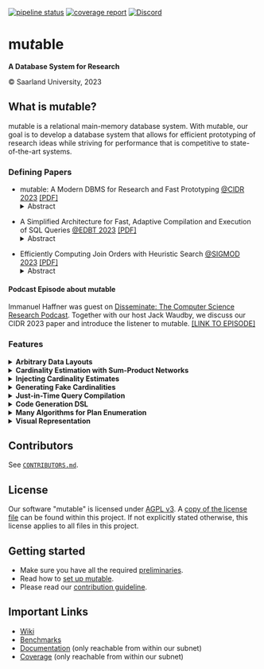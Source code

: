 [![pipeline status](https://gitlab.cs.uni-saarland.de/bigdata/mutable/mutable/badges/main/pipeline.svg)](https://gitlab.cs.uni-saarland.de/bigdata/mutable/mutable/-/commits/main)
[![coverage report](https://gitlab.cs.uni-saarland.de/bigdata/mutable/mutable/badges/main/coverage.svg)](http://deeprig02.cs.uni-saarland.de/mutable/coverage/)
[![Discord](https://img.shields.io/discord/692292755422052372?label=Discord&logo=Discord&style=flat)](https://discord.gg/JHwTZ24)

# mu*t*able
**A Database System for Research**

© Saarland University, 2023

## What is mu*t*able?

mu*t*able is a relational main-memory database system.
With mu*t*able, our goal is to develop a database system that allows for efficient prototyping of research ideas while
striving for performance that is competitive to state-of-the-art systems.

### Defining Papers

- mu*t*able: A Modern DBMS for Research and Fast Prototyping [@CIDR 2023](https://www.cidrdb.org/cidr2023/index.html) [[PDF]](https://bigdata.uni-saarland.de/publications/Haffner,%20Dittrich%20-%20mutable:%20A%20Modern%20DBMS%20for%20Research%20and%20Fast%20Prototyping%20@CIDR2023.pdf)
  <details><summary>Abstract</summary>
  <blockquote>
  Few to zero DBMSs provide extensibility together with implementations of modern concepts, like query compilation for example. We see this as an impeding factor in academic research in our domain. Therefore, in this work, we present mutable, a system developed at our group, that is fitted to academic research and education. mutable features a modular design, where individual components can be composed to form a complete system. Each component can be replaced by an alternative implementation, thereby mutating the system. Our fine-granular design of components allows for precise mutation of the system. Metaprogramming and just-in-time compilation are used to remedy abstraction overheads. In this demo, we present the high-level design goals of mutable, discuss our vision of a modular design, present some of the components, provide an outlook to research we conducted within mutable, and demonstrate some developer-facing features.
  </blockquote>
  <sup>
  <pre>
  @inproceedings{haffner23mutable,
      author    = {Haffner, Immanuel and Dittrich, Jens},
      title     = {mu\emph{t}able: A Modern DBMS for Research and Fast Prototyping},
      year      = {2023},
      publisher = {cidrdb.org}
  }
  </pre>
  </sup>
</details>

- A Simplified Architecture for Fast, Adaptive Compilation and Execution of SQL Queries [@EDBT 2023](http://edbticdt2023.cs.uoi.gr/?contents=accepted-papers-research-track.html) [[PDF]](https://bigdata.uni-saarland.de/publications/Haffner,%20Dittrich%20-%20A%20Simplified%20Architecture%20for%20Fast,%20Adaptive%20Compilation%20and%20Execution%20of%20SQL%20Queries%20@EDBT2023.pdf)
  <details><summary>Abstract</summary>
  <blockquote>
  Query compilation is crucial to efficiently execute query plans. In the past decade, we have witnessed considerable progress in this field, including compilation with LLVM, adaptively switching from interpretation to compiled code, as well as adaptively switching from non-optimized to optimized code. All of these ideas aim to reduce latency and/or increase throughput. However, these approaches require immense engineering effort, a considerable part of which includes reengineering very fundamental techniques from the compiler construction community, like register allocation or machine code generation - techniques studied in this field for decades.
  In this paper, we argue that we should design compiling query engines conceptually very differently: rather than racing against the compiler construction community - a race we cannot win in the long run - we argue that code compilation and execution techniques should be fully delegated to an existing engine rather than being reinvented by database architects. By carefully choosing a suitable code compilation and execution engine we are able to get just-in-time code compilation (including the full range from non-optimized to fully optimized code) as well as adaptive execution in the sense of dynamically replacing code at runtime - for free! Moreover, as we rely on the vibrant compiler construction community, it is foreseeable that we will easily benefit from future improvements without any additional engineering effort. We propose this conceptual architecture using WebAssembly and V8 as an example. In addition, we implement this architecture as part of a real database system: mutable. We provide an extensive experimental study using TPC-H data and queries. Our results show that we are able to match or even outperform state-of-the-art systems like HyPer.
  </blockquote>
  <sup>
  <pre>
  @inproceedings{haffner23simplified,
      author    = {Haffner, Immanuel and Dittrich, Jens},
      title     = {A Simplified Architecture for Fast, Adaptive Compilation and Execution of SQL Queries},
      year      = {2023},
      booktitle = {Proceedings of the 26th International Conference on Extending Database
                   Technology, {EDBT} 2023, Ioannina, Greece, March 28 - March 31, 2023},
      publisher = {OpenProceedings.org}
  }
  </pre>
  </sup>
</details>

- Efficiently Computing Join Orders with Heuristic Search [@SIGMOD 2023](https://2023.sigmod.org/info-coming-soon.shtml) [[PDF]](https://bigdata.uni-saarland.de/publications/Haffner,%20Dittrich%20-%20Efficiently%20Computing%20Join%20Orders%20with%20Heuristic%20Search%20@SIGMOD2023.pdf)
  <details><summary>Abstract</summary>
  <blockquote>
  Join order optimization is one of the most fundamental problems in processing queries on relational data. It has been studied extensively for almost four decades now. Still, because of its NP hardness, no generally efficient solution exists and the problem remains an important topic of research. The scope of algorithms to compute join orders ranges from exhaustive enumeration, to combinatorics based on graph properties, to greedy search, to genetic algorithms, to recently investigated machine learning. A few works exist that use heuristic search to compute join orders. However, a theoretical argument why and how heuristic search is applicable to join order optimization is lacking. In this work, we investigate join order optimization via heuristic search. In particular, we provide a strong theoretical framework, in which we reduce join order optimization to the shortest path problem. We then thoroughly analyze the properties of this problem and the applicability of heuristic search. We devise crucial optimizations to make heuristic search tractable. We implement join ordering via heuristic search in a real DBMS and conduct an extensive empirical study. Our findings show that for star- and clique-shaped queries, heuristic search finds optimal plans an order of magnitude faster than current state of the art. Our suboptimal solutions further extend the cost/time Pareto frontier.
  </blockquote>
  <sup>
  <pre>
  @inproceedings{haffner23joinorders,
      author    = {Haffner, Immanuel and Dittrich, Jens},
      title     = {Efficiently Computing Join Orders with Heuristic Search},
      year      = {2023},
      booktitle = {SIGMOD},
      publisher = {ACM}
  }
  </pre>
  </sup>
</details>


#### Podcast Episode about mu*t*able

Immanuel Haffner was guest on [Disseminate: The Computer Science Research Podcast](https://disseminatepodcast.podcastpage.io/).
Together with our host Jack Waudby, we discuss our CIDR 2023 paper and introduce the listener to mu*t*able.
[[LINK TO EPISODE]](https://disseminatepodcast.podcastpage.io/episode/immanuel-haffner-mutable-a-modern-dbms-for-research-and-fast-prototyping-21)



### Features

<details><summary><b>Arbitrary Data Layouts</b></summary>

A *domain-specific language* (DSL) to define *arbitrary* data layouts.
The DSL constructs an internal representation, that enables mu*t*able to understand the data layout and to generate optimized code to access the data.

#### Example

Assume you want to create a table with the following schema:

| <ins>id</ins> : INT(4) | name : CHAR(80) | salary : DOUBLE |
|-|-|-|

To create a **row-major** data layout for the table, in mu*t*able you can create a `DataLayout` object as shown below:

```cpp
DataLayout layout; // fresh, empty layout
auto &row = layout.add_inode( // create a row representation
    /* num_tuples= */ 1, // a row contains one tuple…
    /* stride_in_bits= */ 832 // see ①
);
row.add_leaf(
    /* type=   */ Type::Get_Integer(Type::TY_Vector, /* bytes= */ 4),
    /* idx=    */ 0, // 0 ↔ `id`
    /* offset= */ 0, // offset of `id` within a row
    /* stride= */ 0 // not applicate, element not repeated within row
);
row.add_leaf(
    /* type=   */ Type::Get_Char(Type::TY_Vector, /* characters= */ 80),
    /* idx=    */ 1, // 1 ↔ `name`
    /* offset= */ 32,
    /* stride= */ 0
);
row.add_leaf(
    /* type=   */ Type::Get_Double(Type::TY_Vector),
    /* idx=    */ 2, // 2 ↔ `salary`
    /* offset= */ 704, // 32 + 8 * 80 + 32 (pad to multiple of 64)
    /* stride= */ 0
);
row.add_leaf(
    /* type=   */ Type::Get_Bitmap(Type::TY_Vector, /* bits= */ 3), // one bit per attribute
    /* idx=    */ 3, // 3 ↔ "NULL bitmap"
    /* offset= */ 768, // 32 + 8 * 80 + 32 + 64
    /* stride= */ 0
);
```

<sup>
① The stride in bits for any `INode` must be specified at construction.
The stride is chosen, such that every row is suitably aligned to fulfill *self-alignment* of all its descendants.
Looking at the last leaf -- that for the NULL bitmap -- we see that the row must be at least 771 bits in size.
The leaf with the largest *alignment requirement* inside a row is `salary` of type `DOUBLE` with an alignment requirement of 64 bits.
Hence, we must ceil 771 to a whole multiple of 64 to accommodate sufficient space in a row *while* guaranteeing self-alignment of all leaves.
</sup>

<br>
<br>

Alternatively, we can create a *partition attributes accross* (**PAX**) layout for the table.
This is done in mu*t*able as shown below:

```cpp
DataLayout layout; // fresh, empty layout
auto &block = layout.add_inode(
    /* num_tuples= */ 704, // a PAX block contains 704 tuples…
    /* stride_in_bits= */ 512 * 1024 // and contains 512 KiB
);
block.add_leaf(
    /* type=   */ Type::Get_Integer(Type::TY_Vector, /* bytes= */ 4),
    /* idx=    */ 0, // 0 ↔ `id`
    /* offset= */ 0, // offset of `id` column within a PAX block
    /* stride= */ 32 // `id`s repreated with 32 bits stride
);
row.add_leaf(
    /* type=   */ Type::Get_Char(Type::TY_Vector, /* characters= */ 80),
    /* idx=    */ 1, // 1 ↔ `name`
    /* offset= */ 22'528, // 704 * 32
    /* stride= */ 640 // `name`s repeated with 640 bits stride
);
row.add_leaf(
    /* type=   */ Type::Get_Double(Type::TY_Vector),
    /* idx=    */ 2, // 2 ↔ `salary`
    /* offset= */ 473'088, // 704 * 32 + 704 * (8 * 80), already self-aligned
    /* stride= */ 64 // `salary`s repeated with 64 bits stride
);
row.add_leaf(
    /* type=   */ Type::Get_Bitmap(Type::TY_Vector, /* bits= */ 3), // one bit per attribute
    /* idx=    */ 3, // 3 ↔ "NULL bitmap"
    /* offset= */ 518'144, // 704 * 32 + 704 * (8 * 80) + 704 * 64
    /* stride= */ 8 // NULL bitmap repeated with stride of 8 bits ②
);
```

<sup>
② mu*t*able actually supports sub-byte strides, and we could in fact use 3 bits of stride for the NULL bitmap.
However, while sub-byte strides save memory by avoiding padding, they complicate the data acces logic.
In our example, we therefore opt for 8 bit stride to trade some unused bits for more efficient data accesses.
</sup>

<br>
<br>

It is also possible to nest `INode`s of the `DataLayout` to arbitrary depths.
This allows the creation of layouts such as *PAX-in-PAX* or *vertical partitioning*.

<br>
<br>

</details>

<details><summary><b>Cardinality Estimation with Sum-Product Networks</b></summary>

We implemented *relational sum-product networks* (RSPNs), as proposed in [DeepDB](http://www.vldb.org/pvldb/vol13/p992-hilprecht.pdf), in mu*t*able.
We achieved a relatively efficient implementation by implementing RSPN logic with [Eigen, a "C++ template library for linear algebra"](https://eigen.tuxfamily.org/index.php?title=Main_Page).

After loading data into a database, you can manually trigger training of RSPNs with our built-in command `\learn_spns`.

<br>
<br>

</details>

<details><summary><b>Injecting Cardinality Estimates</b></summary>

mu*t*able provides a method to inject cardinality estimates into the system, that will then be used for query optimization.
The cardinality estimates are specified in a JSON format, that is best described by an example.
Consider the following example query:

```sql
-- in database `demo`
SELECT COUNT(*)
FROM R, S, T
WHERE R.sid = S.id AND S.tid = T.id AND
      R.x > 42 AND S.y < 13;
```

There are up to six intermediate results that can occur during join ordering, namely {$R$}, {$S$}, {$T$}, {$R,S$}, {$S,T$}, and {$R,S,T$}, omitting Cartesian products.
We can specify the cardinality estimates that should be provided to the cardinality estimation component by providing the following JSON file to mu*t*able.

```json
{
    "demo": [
        { "relations": ["R"], "size": 9081},
        { "relations": ["S"], "size": 8108},
        { "relations": ["T"], "size": 361},
        { "relations": ["R", "S"], "size": 14447050},
        { "relations": ["S", "T"], "size": 7478},
        { "relations": ["R", "S", "T"], "size": 3374320}
    ]
}
```

When executing the above query in mu*t*able and providing the above cardinality JSON file, mu*t*able's query optimization will use these cardinalities to compute a plan.
For example, the output for the above query could be

```
ProjectionOperator {[ COUNT() :INT(8) ]}
` AggregationOperator [COUNT()] {[ COUNT() :INT(8) ]} <1>
  ` JoinOperator (R.fid_R1 = S.id) {[ R.id :INT(4), R.fid_R1 :INT(4), S.id :INT(4), S.fid_R2 :INT(4), T.id :INT(4) ]} <3.37432e+06>
    ` ScanOperator (R AS R) {[ R.id :INT(4), R.fid_R1 :INT(4) ]} <9081>
    ` JoinOperator (S.fid_R2 = T.id) {[ S.id :INT(4), S.fid_R2 :INT(4), T.id :INT(4) ]} <7478>
      ` ScanOperator (S AS S) {[ S.id :INT(4), S.fid_R2 :INT(4) ]} <8108>
      ` ScanOperator (T AS T) {[ T.id :INT(4) ]} <361>
```
 At the very end of each line, you find the cardinality estimates for the intermediate result produced by each operator, located in angular brackets `<,>`.

To provide such a cardinality file to mu*t*able, use the following command line arguments:

```sh
--cardinality-estimator Injected --use-cardinality-file "/path/to/file.json"
```

Intermediate results for which *no cardinality estimate* is specified will fall back to Cartesian product and print a warning to `stderr`.

<br>
<br>

</details>

<details><summary><b>Generating Fake Cardinalities</b></summary>

Generating fake cardinality estimates (sometimes called fake statistics) is useful to steer, test, or evaluate the query optimization process.

Therefore, we have built a tool `cardianlity_gen` that randomly generates cardinalities for all subsets of relations.
These cardinalities are output in JSON, in the format that is suitable for cardinality injection (see our **Injecting Cardinality Estimates** feature).

Our `cardinality_gen` takes as input a SQL file defining the database schema and a SQL query.
First, it constructs the query's query graph.
Along the graph, it then enumerates all subsets of joined relations using an efficient graph algorithm to enumerate all *connected subgraphs* (CSGs).
This is done in a bottom-up fashion, e.g. the cardinality of {$A$,$B$} is generated *after* the cardinalities for $A$ and $B$ have been generated.
Further, all cardinalities are generated to be *sane*, e.g. |$A\Join B$| must never be larger than $|A| * |B|$.

The randomized generation of cardinalities with `cardinality_gen` can be steered through command line arguments.
See `--help` for a complete list of parameters.
Important mentions are `--alpha` to steer the skew of join selectivities and `--uncorrelated` to decide whether to generate pairwise independent (uncorrelated) join selectivities.
Note, that pairwise independent join selectivities are practically impossible and with *too small* cardinalities, slight deviations from pairwise independent may manifest.

<br>
<br>

</details>

<details><summary><b>Just-in-Time Query Compilation</b></summary>

We initially created mu*t*able to enable our research on *just-in-time* (JIT) compilation of SQL queries to WebAssembly (Wasm).
By now, mu*t*able has a dedicated Wasm backend that performs very fast JIT compilation to Wasm and that delegates the generated Wasm code on to the embedded V8 engine for execution.
V8 takes care of JIT compiling Wasm to machine code, of applying compiler optimizations, and of adaptively switching from unoptimized to optimized code while the query is running.
See our EDBT 2023 paper for more information.

<br>
<br>

</details>

<details><summary><b>Code Generation DSL</b></summary>

To relief the programmer from tediously writing query compilation steps or Wasm code generation directly, we have built a *deeply-embedded domain-specific language* (deep DSL).
Our deep DSL is written in C++ and mimics C in syntax and semantics.
Our deep DSL can be mixed with regular C++ code to allow for understandable and maintainable code generation through meta programming.
This is best demonstrated by an example:

```cpp
auto gen_power(int exp)
{
    FUNCTION(power, int(int))
    {
        Var<int> res = 1;
        auto base = PARAMETER(0); // or `ThisFunction.parameter<0>()`

        while (exp > 0) {
            if (exp % 2 == 0) { // even exponent
                res = res * res; // b^(2n) = (b^n)²
                exp /= 2;
            } else { // odd exponent
                res *= base;
                exp -= 1;
            }
        }

        RETURN(res);
    }

    return power; // returns a handle to the generated `power` function
}

void demo()
{
    auto pow5 = gen_power(5);
    Var<int> a = pow5(2); // 2⁵
    Var<int> b = pow5(3); // 3⁵

    auto pow8 = gen_power(8);
    Var<int> c = pow8(2); // 2⁸
    Var<int> d = pow8(3); // 3⁸
}
```

Our DSL implements a type system that is less permissive than C/C++.
It prevents mixing signed and unsigned types, implicit casts that reduce precision, and implicit casts to/from floating-point representation.
Furthermore, our DSL supports *three-valued logic* (3VL): elements can be declared with template parameter `CanBeNull=true` to have ops perform 3VL.
This is a big relief when implementing database operator logic.
When attributes in a table are declared `NOT NULL`, then the code that would implement 3VL is actually never even generated.

<br>
<br>

</details>


<details><summary><b>Many Algorithms for Plan Enumeration</b></summary>

We have implemented a broad spectrum of algorithms for join ordering / plan enumeration.

Algorithms computing an optimal plan:

- $\textit{DP}_\textit{size}$
- $\textit{DP}_\textit{sub}$
- $\textit{DP}_\textit{ccp}$
- $\textit{TD}_\textit{basic}$
- $\textit{TD}_\textit{MinCutAGaT}$

Algorithms computing a potentially suboptimal plan:

- IK/KBZ (optimal on acyclic queries with pairwise independent join selectivities)
- *greedy operator ordering* (GOO)
- LinearizedDP: DP with search space linearization based on IK/KBZ

In addition, we have developed a novel algorithm that is based on a reduction of the join order optimization problem to heuristic search.
The plan enumeration algorithm is named `HeuristicSearch`.
See our SIGMOD 2023 paper for more information.

<br>
<br>

</details>

<details><summary><b>Visual Representation</b></summary>

mu*t*able can render some intermediate results during query processing as graphs in Graphviz, and also directly render them to PDF in case the necessary libraries are available on the system.
Flags `--astdot`, `--graphdot`, and `--plandot` render the respective query representation in Graphviz.
Then, if the Graphviz library is installed, the graph is directly rendered to PDF.
Otherwise, the *dot* representation of the graph is output.

<br>
<br>

</details>



## Contributors

See [`CONTRIBUTORS.md`](CONTRIBUTORS.md).

## License

Our software "mutable" is licensed under [AGPL v3](https://www.gnu.org/licenses/agpl-3.0.en.html).
A [copy of the license file](LICENSE) can be found within this project.
If not explicitly stated otherwise, this license applies to all files in this project.

## Getting started

- Make sure you have all the required [preliminaries](doc/preliminaries.md).
- Read how to [set up mu*t*able](doc/setup.md).
- Please read our [contribution guideline](doc/contribution-guideline.md).

## Important Links

- [Wiki](https://gitlab.cs.uni-saarland.de/bigdata/mutable/mutable/-/wikis/home)
- [Benchmarks](https://cb.mutable.uni-saarland.de/)
- [Documentation](http://deeprig02.cs.uni-saarland.de/mutable/doxy/) (only reachable from within our subnet)
- [Coverage](http://deeprig02.cs.uni-saarland.de/mutable/coverage/) (only reachable from within our subnet)
